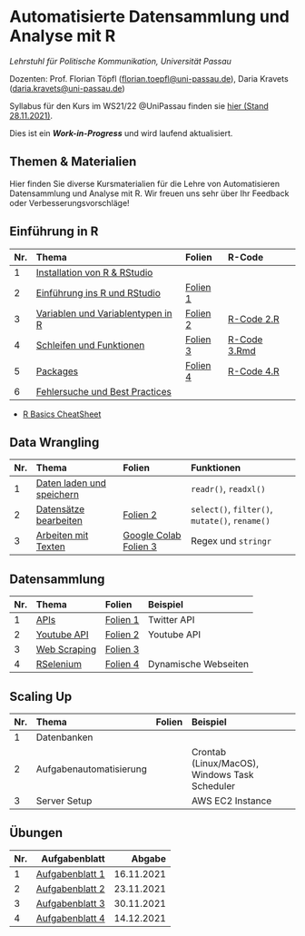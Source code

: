 # Automatisierte Datensammlung und Analyse mit R

*Lehrstuhl für Politische Kommunikation, Universität Passau* 

Dozenten: Prof. Florian Töpfl (<florian.toepfl@uni-passau.de>), Daria Kravets (<daria.kravets@uni-passau.de>)

Syllabus für den Kurs im WS21/22 @UniPassau finden sie [hier (Stand 28.11.2021)](https://github.com/polcomm-passau/computational-methods-kurs/files/7614495/2021_11_03_Seminarplan_Datensammlung%2BUebung_neu.pdf).

  
Dies ist ein ***Work-in-Progress*** und wird laufend aktualisiert.

Themen & Materialien 
---------------

Hier finden Sie diverse Kursmaterialien für die Lehre von Automatisieren Datensammlung und Analyse mit R. Wir freuen uns sehr über Ihr Feedback oder Verbesserungsvorschläge!

## Einführung in R  

| Nr.  | Thema       | Folien    |R-Code  |
| -----|:------------| :---------|:-------|
| 1    | [Installation von R & RStudio](https://github.com/polcomm-passau/computational-methods-kurs/blob/main/tutorials/installation.md)| |
| 2    | [Einführung ins R und RStudio](https://github.com/polcomm-passau/computational-methods-kurs/blob/main/tutorials/basics_R_woche1.md)| [Folien 1](https://github.com/polcomm-passau/computational-methods-kurs/files/7390878/Sitzung.1_.WU.Programmieren.fur.KoWi.pdf)| |
| 3    | [Variablen und Variablentypen in R](https://github.com/polcomm-passau/computational-methods-kurs/blob/main/tutorials/variablen.md) |  [Folien 2](https://github.com/polcomm-passau/computational-methods-kurs/files/7441299/Sitzung.2_.WU.Programmieren.fur.KoWi.pdf) | [R-Code 2.R](https://github.com/polcomm-passau/computational-methods-kurs/blob/main/tutorials/r_code/variables.R) | [Basics R Cheatsheet](https://github.com/rstudio/cheatsheets/blob/main/base-r.pdf)              |
| 4    | [Schleifen und Funktionen](https://github.com/polcomm-passau/computational-methods-kurs/blob/main/tutorials/loops_and_functions.md) | [Folien 3](https://github.com/polcomm-passau/computational-methods-kurs/files/7503813/Sitzung.3.-.R_Schleifen.Bedingungen.Funktionen.pdf)| [R-Code 3.Rmd](https://github.com/polcomm-passau/computational-methods-kurs/blob/main/tutorials/r_code/Illustration_Programmieren%20von%20Schleifen%20%26%20Funktionen.Rmd)| 
| 5    | [Packages](https://github.com/polcomm-passau/computational-methods-kurs/blob/main/tutorials/packages.md) | [Folien 4](https://github.com/polcomm-passau/computational-methods-kurs/files/7520889/Sitzung.3_.WU.Programmieren.fur.KoWi.pdf)| [R-Code 4.R](https://github.com/polcomm-passau/computational-methods-kurs/blob/main/tutorials/r_code/%C3%BCbung_3.R)  | 
| 6    | [Fehlersuche und Best Practices](https://github.com/polcomm-passau/computational-methods-kurs/blob/main/tutorials/debugging.md) | | |

* [R Basics CheatSheet](https://github.com/rstudio/cheatsheets/blob/main/base-r.pdf)

## Data Wrangling

| Nr.  | Thema| Folien | Funktionen |
| -----|:------------| :------|:-------|
| 1    | [Daten laden und speichern](https://github.com/polcomm-passau/computational-methods-kurs/blob/main/tutorials/loading_data.md) |        | `readr()`, `readxl()`   |
| 2    | [Datensätze bearbeiten](https://github.com/polcomm-passau/computational-methods-kurs/blob/main/tutorials/data_wrangling1.md)| [Folien 2](https://colab.research.google.com/drive/1zxPN0jXArKoqhEXK-oebTKmA0_0QxFA_?usp=sharing)| `select()`, `filter()`, `mutate()`, `rename()` | 
| 3    | [Arbeiten mit Texten](https://github.com/polcomm-passau/computational-methods-kurs/blob/main/tutorials/data_wrangling2.md)| [Google Colab Folien 3](https://colab.research.google.com/drive/1qkkMRthvHTQphZ2Akk-yYiaMue5als-0?usp=sharing)|Regex und `stringr`|

## Datensammlung

| Nr.  | Thema       | Folien | Beispiel  |
| -----|:------------| :------|:----------|
| 1    | [APIs](https://github.com/polcomm-passau/computational-methods-kurs/blob/main/tutorials/api.md)  | [Folien 1](https://colab.research.google.com/drive/1bxOfODWV5d5oiV6Y5KKTFpiI5gJ3qbUG?usp=sharing)| Twitter API |
| 2    | [Youtube API](https://github.com/polcomm-passau/computational-methods-kurs/blob/main/tutorials/youtube_api.md)    | [Folien 2](https://colab.research.google.com/drive/1cfUwBQAGPuhrlWeEvQwMkNPv__5dl7ne?usp=sharing)       | Youtube API  |
| 3    | [Web Scraping](https://github.com/polcomm-passau/computational-methods-kurs/blob/main/tutorials/web_scraping.md)| [Folien 3](https://colab.research.google.com/drive/1bIJ7fU5KzvDCDAc0Fiqmp5PaP_wNg_Qc?usp=sharing)     |           |
| 4    | [RSelenium](https://github.com/polcomm-passau/computational-methods-kurs/blob/main/tutorials/RSelenium.md)| [Folien 4](https://colab.research.google.com/drive/1Uoj-Jdjg0IWrhcVHDD2VbgLvcKBNCWis?usp=sharing)     | Dynamische Webseiten          |

## Scaling Up

| Nr.  | Thema       | Folien | Beispiel  |
| -----|:------------| :------|:----------|
| 1    | Datenbanken |        |           |
| 2    | Aufgabenautomatisierung |        |     Crontab (Linux/MacOS), Windows Task Scheduler      |
| 3    | Server Setup |       | AWS EC2 Instance |


## Übungen 

| Nr.  | Aufgabenblatt     | Abgabe|
| -----|------------------:|------:|
|    1 | [Aufgabenblatt 1](https://github.com/polcomm-passau/computational-methods-kurs/blob/main/exercises/aufgabenblatt_1.md)| 16.11.2021|
|    2 | [Aufgabenblatt 2](https://github.com/polcomm-passau/computational-methods-kurs/blob/main/exercises/aufgabenblatt_2.md)| 23.11.2021|
|    3 | [Aufgabenblatt 3](https://github.com/polcomm-passau/computational-methods-kurs/blob/main/exercises/aufgabenblatt_3.md)| 30.11.2021|
|    4 | [Aufgabenblatt 4](https://github.com/polcomm-passau/computational-methods-kurs/blob/main/exercises/aufgabenblatt_4.md)| 14.12.2021|

